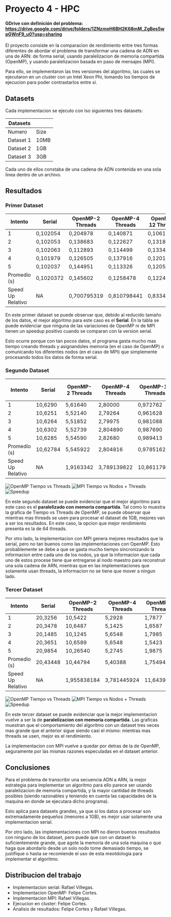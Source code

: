 # Proyecto 4 - HPC

#### GDrive con definición del problema: https://drive.google.com/drive/folders/1ZNzmoH6BH2K68mM_ZgBes5wpGWnF9_u0?usp=sharing

El proyecto consiste en la comparacion de rendimiento entre tres formas
diferentes de abordar el problema de transformar una cadena de ADN en una
de ARN: de forma serial, usando paralelizacion de memoria compartida
(OpenMP), y usando paralelizacion basada en paso de mensajes (MPI).

Para ello, se implementaron las tres versiones del algoritmo, las cuales
se ejecutaron en un cluster con un Intel Xeon Phi, tomando los tiempos
de ejecucion para poder contrastarlos entre si.

## Datasets

Cada implementacion se ejecuto con lso siguientes tres datasets:

| Datasets  |      |
|-----------|------|
| Numero    | Size |
| Dataset 1 | 10MB |
| Dataset 2 | 1GB  |
| Dataset 3 | 3GB  |

Cada uno de ellos constaba de una cadena de ADN contenida en una sola 
linea dentro de un archivo.

## Resultados

### Primer Dataset

| Intento           | Serial    | OpenMP-2 Threads | OpenMP-4 Threads | OpenMP-12 Threads | OpenMP-32 Threads | OpenMP-64 Threads | MPI 2 Nodos - 4 Threads  | MPI 4 Nodos - 4 Threads  | MPI 2 Nodos - 16 Threads  | MPI 4 Nodos - 16 Threads  |
|-------------------|-----------|------------------|------------------|-------------------|-------------------|-------------------|--------------------------|--------------------------|---------------------------|---------------------------|
| 1                 | 0,102054  | 0,204978         | 0,140871         | 0,106182          | 0,142689          | 0,194508          | 0,171708                 | 0,193252                 | 0,217608                  | 0,216127                  |
| 2                 | 0,102053  | 0,138683         | 0,122627         | 0,131812          | 0,142483          | 0,134723          | 0,187361                 | 0,191796                 | 0,173308                  | 0,198205                  |
| 3                 | 0,102063  | 0,112893         | 0,114499         | 0,133432          | 0,117703          | 0,203463          | 0,185235                 | 0,189762                 | 0,198995                  | 0,210425                  |
| 4                 | 0,101979  | 0,126505         | 0,137916         | 0,120199          | 0,137851          | 0,138556          | 0,176203                 | 0,202907                 | 0,175903                  | 0,201385                  |
| 5                 | 0,102037  | 0,144951         | 0,113326         | 0,120533          | 0,129583          | 0,126906          | 0,177744                 | 0,218191                 | 0,171689                  | 0,203378                  |
| Promedio (s)      | 0,1020372 | 0,145602         | 0,1258478        | 0,1224316         | 0,1340618         | 0,1596312         | 0,1796502                | 0,1991816                | 0,1875006                 | 0,205904                  |
| Speed Up Relativo | NA        | 0,700795319      | 0,810798441      | 0,83342209        | 0,761120618       | 0,63920587        | 0,567977102              | 0,512282259              | 0,544196659               | 0,495557153               |

En este primer dataset se puede observar que, debido al reducido
tamaño de los datos, el mejor algoritmo para este caso es el **Serial**.
En la tabla se puede evidenciar que ninguna de las variaciones de OpenMP
ni de MPI tienen un speedup positivo cuando se comparan con la version serial.

Esto ocurre porque con tan pocos datos, el programa gasta mucho mas tiempo creando
threads y asignandoles memoria (en el caso de OpenMP) o comunicando los diferentes
nodos (en el caso de MPI) que simplemente procesando todos los datos de forma serial.

### Segundo Dataset

| Intento           | Serial   | OpenMP-2 Threads | OpenMP-4 Threads | OpenMP-12 Threads | OpenMP-32 Threads | OpenMP-64 Threads | MPI 2 Nodos - 4 Threads  | MPI 4 Nodos - 4 Threads  | MPI 2 Nodos - 32 Threads  | MPI 4 Nodos - 32 Threads  |
|-------------------|----------|------------------|------------------|-------------------|-------------------|-------------------|--------------------------|--------------------------|---------------------------|---------------------------|
| 1                 | 10,6290  | 5,61640          | 2,80000          | 0,972762          | 0,403222          | 0,242267          | 6,25000                  | 7,77443                  | 5,06993                   | 7,18970                   |
| 2                 | 10,6251  | 5,52140          | 2,79264          | 0,961628          | 0,402144          | 0,266264          | 6,24520                  | 7,77986                  | 5,04052                   | 7,12061                   |
| 3                 | 10,6264  | 5,51852          | 2,79975          | 0,981088          | 0,415330          | 0,267289          | 6,25530                  | 7,78148                  | 5,04650                   | 7,17455                   |
| 4                 | 10,6302  | 5,52739          | 2,804890         | 0,987690          | 0,490020          | 0,259970          | 6,32523                  | 7,76080                  | 5,03624                   | 7,18447                   |
| 5                 | 10,6285  | 5,54590          | 2,82680          | 0,989413          | 0,441114          | 0,283367          | 6,25919                  | 7,79041                  | 5,05269                   | 7,18834                   |
| Promedio (s)      | 10,62784 | 5,545922         | 2,804816         | 0,9785162         | 0,430366          | 0,2638314         | 6,266984                 | 7,777396                 | 5,049176                  | 7,171534                  |
| Speed Up Relativo | NA       | 1,9163342        | 3,789139822      | 10,86117941       | 24,69488761       | 40,28269569       | 1,69584604               | 1,366503647              | 2,10486622                | 1,481947935               |

![OpenMP Tiempo vs Threads](/images/graphs/d2-omp.png)
![MPI Tiempo vs Nodos + Threads](/images/graphs/d2-mpi.png)
![Speedup](/images/graphs/d2-speedup.png)

En este segundo dataset se puede evidenciar que el mejor algoritmo para
este caso es el **paralelizado con memoria compartida**.
Tal como lo muestra la grafica de Tiempo vs Threads de OpenMP, 
se puede observar que mientras mas threads se usen para procesar el dataset
de 1GB, mejores van a ser los resultados. En este caso, la opcion que
mejor rendimiento presenta es la de 64 threads.

Por otro lado, la implementacion con MPI genera mejores resultados que la
serial, pero no tan buenos como las implementaciones con OpenMP. Esto
probablemente se debe a que se gasta mucho tiempo sincronizando la informacion
entre cada uno de los nodos, ya que la informacion que cada uno de estos procese
tiene que entregarse al nodo maestro para reconstruir una sola cadena de ARN,
mientras que en las implementaciones que solamente usan threads,
la informacion no se tiene que mover a ningun lado.

### Tercer Dataset

| Intento           | Serial   | OpenMP-2 Threads | OpenMP-4 Threads | OpenMP-12 Threads | OpenMP-32 Threads | OpenMP-64 Threads | MPI 2 Nodos - 4 Threads  | MPI 4 Nodos - 4 Threads  | MPI 2 Nodos - 32 Threads  | MPI 4 Nodos - 32 Threads  |
|-------------------|----------|------------------|------------------|-------------------|-------------------|-------------------|--------------------------|--------------------------|---------------------------|---------------------------|
| 1                 | 20,3256  | 10,5422          | 5,2928           | 1,7877            | 0,7119            | 0,4030            | 11,9443                  | 14,8454                  | 9,5993                    | 13,8682                   |
| 2                 | 20,3478  | 10,6487          | 5,1425           | 1,6587            | 0,7658            | 0,4159            | 11,8456                  | 14,5987                  | 9,4123                    | 13,5687                   |
| 3                 | 20,1485  | 10,1245          | 5,6548           | 1,7985            | 0,7895            | 0,3987            | 12,0359                  | 14,3698                  | 9,6325                    | 13,6748                   |
| 4                 | 20,3651  | 10,6589          | 5,6548           | 1,5423            | 0,6987            | 0,4258            | 11,3587                  | 14,7645                  | 9,8745                    | 13,8964                   |
| 5                 | 20,9854  | 10,26540         | 5,2745           | 1,9875            | 0,7456            | 0,4025            | 11,1245                  | 14,9875                  | 9,6325                    | 13,3247                   |
| Promedio (s)      | 20,43448 | 10,44794         | 5,40388          | 1,75494           | 0,742296          | 0,4091898         | 11,66179                 | 14,71318                 | 9,63022                   | 13,66656                  |
| Speed Up Relativo | NA       | 1,955838184      | 3,781445924      | 11,64397643       | 27,52874864       | 49,93887922       | 1,752259302              | 1,388855434              | 2,121912064               | 1,495217524               |

![OpenMP Tiempo vs Threads](/images/graphs/d3-omp.png)
![MPI Tiempo vs Nodos + Threads](/images/graphs/d3-mpi.png)
![Speedup](/images/graphs/d3-speedup.png)

En este tercer dataset se puede evidenciar que la mejor implementacion
vuelve a ser la de **paralelizacion con memoria compartida**.
Las graficas muestran que el comportamiento del algoritmo con un dataset
tres veces mas grande que el anterior sigue siendo casi el mismo:
mientras mas threads se usen, mejor es el rendimiento.

La implementacion con MPI vuelve a quedar por detras de la de OpenMP,
seguramente por las mismas razones especuladas en el dataset anterior.

## Conclusiones

Para el problema de transcribir una secuencia ADN a ARN, la mejor estrategia
para implementar un algoritmo para ello parece ser usando paralelizacion
de memoria compartida, y la mayor cantidad de threads posibles
(siendo razonables y teniendo en cuenta las capacidades de la maquina en donde
se ejecutara dicho programa).

Esto aplica para datasets grandes, ya que si los datos a procesar
son extremadamente pequeños (menores a 1GB), es mejor usar solamente
una implementacion serial.

Por otro lado, las implementaciones con MPI no dieron buenos resultados con
ninguno de los dataset, pero puede que con un dataset lo suficientemente
grande, que agote la memoria de una sola maquina o que haga que abordarlo
desde un solo nodo tome demasiado tiempo, se justifique o hasta se recomiende
el uso de esta meotdologia para implementar el algoritmo.

## Distribucion del trabajo

- Implementacion serial: Rafael Villegas.
- Implementacion OpenMP: Felipe Cortes.
- Implementacion MPI: Rafael Villegas.
- Ejecucion en cluster: Felipe Cortes.
- Analisis de resultados: Felipe Cortes y Rafael Villegas.
